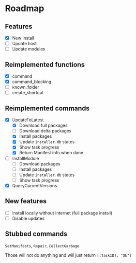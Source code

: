 # Roadmap

## Features

- [x] New install
- [ ] Update host
- [ ] Update modules

## Reimplemented functions

- [x] command
- [x] command_blocking
- [ ] known_folder
- [ ] create_shortcut

## Reimplemented commands
- [x] UpdateToLatest
    - [x] Download full packages
    - [ ] Download delta packages
    - [x] Install packages
    - [x] Update `installer.db` states
    - [x] Show task progress
    - [x] Return Manifest info when done

- [ ] InstallModule
    - [ ] Download packages
    - [ ] Install packages
    - [ ] Update `installer.db` states
    - [ ] Show task progress

- [x] QueryCurrentVersions

## New features
- [ ] Install locally without Internet (full package install)
- [ ] Disable updates

## Stubbed commands

`SetManifests`, `Repair`, `CollectGarbage`

Those will not do anything and will just return `[(TaskID), "Ok"]`
